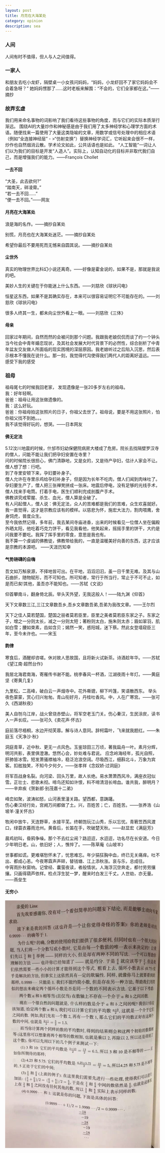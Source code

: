 ```yaml
---
layout: post
title: 月亮在大海某处
category: opinion
description: sea
---
```


### 人间

人间有时不值得，但人与人之间值得。

### 一家人
和朋友去吃小龙虾，隔壁桌一小女孩问妈妈，“妈妈，小龙虾回不了家它妈妈会不会着急呀？”
她妈妈愣那了……这时老板来解围：“不会的，它们全家都在这。”——摘抄

### 故弄玄虚
我们用来命名事物的词影响了我们看待这些事物的角度，而与它们的实际本质渐行渐远。 围绕AI的大量炒作和神秘感是由于我们用了太多神经学和心理学方面的术语。随便找来一篇使用了大量这类隐喻的文章，用数学或信号处理中的相应术语（例如“全连接神经层” - >“仿射变换”）替换神经学词汇，它听起来会很不一样，炒作也自然烟消云散。学术论文如此，公共话语也是如此。 “人工智能”一词让人们以为我们的目标是开发“人造人”。实际上，认知自动化的目标并非取代我们自己，而是增强我们的能力。——François Chollet

#### 一去不回
“大圣，此去欲何?” <br>
“踏南天，碎凌霄。”<br>
“若一去不回……” <br>
“便一去不回。”——网友<br>


#### 月亮在大海某处<br>

浪是海的名作。——摘抄自某处<br>

别慌，月亮也在大海某处迷茫。——摘抄自某处<br>

希望你最后不要用死而无憾来自圆其说。——摘抄自某处<br>

#### 尘世外
真实的物理世界比科幻小说还离奇。——好像是霍金说的，如果不是，那就是我说的吧。<br>

美妙人生的关键在于你能迷上什么东西。——刘慈欣《球状闪电》<br>

恒星这东西，如果不是其确实存在，本来可以很容易证明它不可能存在的。——刘慈欣《球状闪电》<br>

很多人终其一生，都未向尘世外看上一眼。——刘慈欣《三体》<br>

#### 母亲
回家过年期间，自然而然的会被问到那个问题。我跟我老娘侃侃而谈了约一个钟头当今社会中青年婚恋现状，及其社会发展大时代背景下的必然性，综合剖析了中青年盆友交友做人所面临的现实困境的深层原因。我老娘听过之后陷入沉思，然后表示根本不懂我在说什么。那一刻，我觉得代沟使得我们两代人的距离好遥远。——感受下我的感受<br>


### 祖母
祖母尾七的时候我回老家， 发现遗像是一张20多岁左右的祖母。<br>
我：好年轻啊。<br>
爸爸：祖母让用这张做遗像的。<br>
我：这么好玩。<br>
爸爸：你祖母拍这张照片的日子，你祖父去世了。祖母说，要是不用这张照片，怕你祖父找不到她。。。<br>
我不该觉得好玩的，想哭。——日本网友<br>



#### 佛无定法
5.12汶川地震的时候，什邡市妇幼保健院病房大楼成了危房。院长去找隔壁罗汉寺的僧人，问能不能让我们把孕妇安置在寺里？<br>
问的时候院长很担心，佛门清静地，又是女的，又是待产孕妇，估计人家会不让。<br>
僧人想了想：行吧。<br>
到了寺里安顿下来，孕妇要补身子。<br>
僧人允许在寺里杀鸡给孕妇补身子，但是因为长年不吃肉，僧人们闻到肉味吐了。<br>
孕妇要生产了，僧人把三张禅凳拼成一张床。地震后停电，没有足够的光线手术，僧人找来手电筒。打着手电，医生们顺利完成剖腹产手术。<br>
佛教讲究戒荤腥、杀生、血光，僧人算是全破了。<br>
有人问起僧人，僧人说：佛无定法，众人的苦难都是我们的苦难，众生欢喜就好。<br>
我一直觉得，这才是宗教应该有的模样。以慈悲为怀，施宏大法力，割肉喂鹰，舍身饲虎，普度众生。<br>
至今我依然记得，多年前，我去某间寺庙进香，出来的时候看见一位僧人坐在偏殿外晒太阳，他吃着巧克力饼干，看见我看他，他笑起来，摇摇手里的饼干，大约是问我要不要吃。我挥了挥手里的零食，意思是我也有。<br>
我不算一个虔诚的佛教徒，佛教带给我的，一直是温暖美好向善的东西，这才应该是宗教的本源吧。 ——天涯历知幸<br>


#### 气势磅礴的自嗨

吾文如万斛泉源，不择地皆可出。在平地，滔滔汩汩，虽一日千里无难。及其与山石曲折，随物赋形，而不可知也。所可知者，常行于所当行，常止于不可不止，如是而已矣!其他，虽吾亦不能知也。——苏轼《文说》<br>

仰首攀南斗，翻身倚北辰。举头天外望，无我这般人！——陆九渊《仰首》<br>

天下文章数三江,三江文章数吾乡,吾乡文章数吾弟,吾弟为我改文章。——王尔烈<br>

天下之佳人莫若楚国，楚国之丽者莫若臣里，臣里之美者莫若臣东家之子。东家之子，增之一分则太长，减之一分则太短；著粉则太白，施朱则太赤；眉如翠羽，肌如白雪；腰如束素，齿如含贝；嫣然一笑，惑阳城，迷下蔡。然此女登墙窥臣三年，至今未许也。——宋玉<br>

#### 韵律

寒食后，酒醒却咨嗟。休对故人思故国，且将新火试新茶。诗酒趁年华。——苏轼《望江南·超然台作》<br>

我居北海君南海，寄雁传书谢不能。桃李春风一杯酒，江湖夜雨十年灯。——黄庭坚《寄黄几复》<br>

九里松，二高峰，破白云一声烟寺中。花外嘶骢，柳下吟篷，笑语散西东。
举头夜色蒙蒙，赏心归兴匆匆。青山衔好月，丹桂吐香风。中，人在广寒宫。——张可久《西湖秋夜》<br>

美人自刎乌江岸，战火曾烧赤壁山，将军空老玉门关。伤心秦汉，生民涂炭，读书人一声长叹。——张可久《卖花声·怀古》<br>

庭前落尽梧桐，水边开彻芙蓉。解与诗人意同。辞柯霜叶，飞来就我题红。——朱庭玉《天净沙·秋》<br>

洞庭青草，近中秋、更无一点风色。玉鉴琼田三万顷，著我扁舟一叶。素月分辉，明河共影，表里俱澄澈。悠然心会，妙处难与君说。
应念岭海经年，孤光自照，肝肺皆冰雪。短发萧骚襟袖冷，稳泛沧浪空阔。尽吸西江，细斟北斗，万象为宾客。扣舷独笑，不知今夕何夕。——张孝祥《念奴娇·过洞庭》<br>

将军百战身名裂。向河梁、回头万里，故人长绝。易水萧萧西风冷，满座衣冠似雪。正壮士、悲歌未彻。啼鸟还知如许恨，料不啼清泪长啼血。谁共我，醉明月？——辛弃疾《贺新郎·别茂嘉十二弟》<br>

峰峦如聚，波涛如怒，山河表里潼关路。望西都，意踌躇。<br>
伤心秦汉经行处，宫阙万间都做了土。兴，百姓苦；亡，百姓苦。——张养浩《山坡羊·潼关怀古》<br>

牧闲中放牛，天连野草，水接平芜。终朝饱玩江山秀，乐以忘忧。青箬笠西风渡口，绿蓑衣暮雨沧州。黄昏后，长笛在手，吹破楚天秋。——赵显宏《满庭芳》<br>

晨鸡初叫，昏鸦争噪。那个不去红尘闹？路迢迢，水迢迢，功名尽在长安道。今日少年明日老。山，依旧好；人，憔悴了。——陈草庵《山坡羊》<br>


世事都如谎。更难堪愁怀未了，忧思难忘。年少狷狂胸中血，终已无关痛痒。吐不出、都成心恙。今夜寒霖声声碎，替钱塘、江上添秋涨。哀与乐，总成往。<br> 中宵雨扑秋窗响。记曾经、囊萤夜读，者般情状。人海浮沉空奔走，都付劳劳攘攘。只画得葫芦依样。检点浮生犹一梦，醒来时白发三千丈。人世劫，亦无量。<br>
——燕垒生


#### 无穷小

<div id="transform0">
<div class="inner">
<img src="/images/small.jpg" alt="Nature">
</div>
</div>





